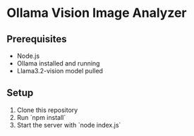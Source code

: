 # Ollama Vision Image Analyzer

## Prerequisites
- Node.js
- Ollama installed and running
- Llama3.2-vision model pulled

## Setup
1. Clone this repository
2. Run \`npm install\`
3. Start the server with \`node index.js\`
